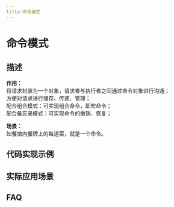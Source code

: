 ```yaml
---
title:命令模式
---
```


# 命令模式

## 描述

**作用：**  
将请求封装为一个对象，请求者与执行者之间通过命令对象进行沟通；  
方便对请求进行储存、传递、管理；  
配合组合模式：可实现组合命令，即宏命令；  
配合备忘录模式：可实现命令的撤销、恢复；  

**场景：**  
如餐馆内餐牌上的每道菜，就是一个命令。

## 代码实现示例

## 实际应用场景

## FAQ